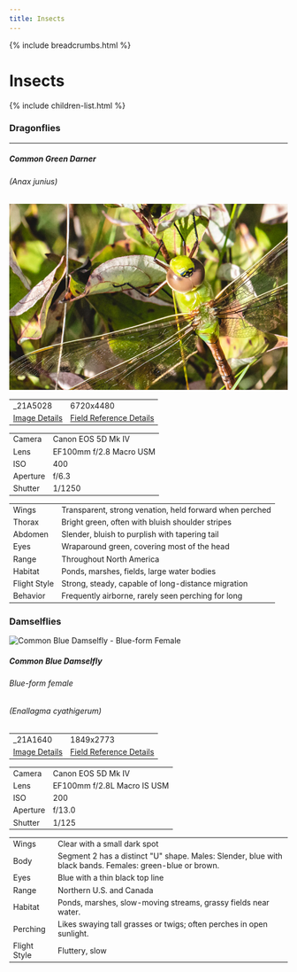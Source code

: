 ```yaml
---
title: Insects
---
```


{% include breadcrumbs.html %}
# Insects
{% include children-list.html %}


<div class="container py-4">
<h3>Dragonflies</h3>
<hr>
<!-- Green Darner -->
<div class="row g-3">
<div class="col-sm-6 col-md-6 col-lg-6">
<div class="card bg-dark text-light border-secondary">
<div class="card-body p-2">
<h5 class="card-title mb-1 text-center">Common Green Darner</h5>
<h6 class="mb-1 text-center"><em>(Anax junius)</em></h6>
<img src="images/insects/GreenDarner/E21A5028.jpg" class="card-img-top gallery-img" data-bs-toggle="modal" data-bs-target="#lightboxModal" data-bs-img="images/insects/GreenDarner/E21A5028-1.jpg" alt="Common Green Darner">
<table class="table table-sm table-dark text-light text-center border-light">
<tbody>
<tr><td>_21A5028</td><td>6720x4480</td></tr>
<tr>
<td><a class="text-warning" data-bs-toggle="collapse" href="#E21A5028EXIF" role="button" aria-expanded="false" aria-controls="E21A5028EXIF">Image Details</a></td>
<td><a class="text-warning" data-bs-toggle="collapse" href="#E21A5028Ref" role="button" aria-expanded="false" aria-controls="E21A5028Ref">Field Reference Details</a></td>
</tr>
</tbody>
</table>
<!-- EXIF Data -->
<div class="collapse" id="E21A5028EXIF">
<table class="table table-sm table-dark text-light text-center border-light">
<tbody>
<tr><td>Camera</td><td>Canon EOS 5D Mk IV</td></tr>
<tr><td>Lens</td><td>EF100mm f/2.8 Macro USM</td></tr>
<tr><td>ISO</td><td>400</td></tr>
<tr><td>Aperture</td><td>f/6.3</td></tr>
<tr><td>Shutter</td><td>1/1250</td></tr>
</tbody>
</table>
</div>
<div class="collapse" id="E21A5028Ref">
<table class="table table-sm table-dark text-light text-center border-light">
<tbody>
<tr><td>Wings</td><td>Transparent, strong venation, held forward when perched</td></tr>
<tr><td>Thorax</td><td>Bright green, often with bluish shoulder stripes</td></tr>
<tr><td>Abdomen</td><td>Slender, bluish to purplish with tapering tail</td></tr>
<tr><td>Eyes</td><td>Wraparound green, covering most of the head</td></tr>
<tr><td>Range</td><td>Throughout North America</td></tr>
<tr><td>Habitat</td><td>Ponds, marshes, fields, large water bodies</td></tr>
<tr><td>Flight Style</td><td>Strong, steady, capable of long-distance migration</td></tr>
<tr><td>Behavior</td><td>Frequently airborne, rarely seen perching for long</td></tr>
</tbody>
</table>
</div>
</div>
</div>
</div>
</div>
<h3>Damselflies</h3>
<!-- Common Blue Damselfly -->
<div id="commonBlueDamselfly-card" class="col-sm-6 col-md-4 col-lg-3">
<div class="card bg-dark text-light border-secondary">
<img src="/gallery/animals/insects/damselflies/assets/images/E21A1640.jpg" class="card-img-top gallery-img" data-bs-toggle="modal" data-bs-target="#lightboxModal" data-bs-img="images/E21A1640.jpg" alt="Common Blue Damselfly - Blue-form Female">
<div class="card-body bg-dark">
<h5 class="card-title mb-1 text-center">Common Blue Damselfly</h5>
<h6 class="mb-1 text-center">Blue-form female</h6>
<h6 class="mb-1 text-center"><em>(Enallagma cyathigerum)</em></h6>
    <table class="table table-sm table-dark text-light text-center border-light">
        <tbody>
            <tr><td>_21A1640</td><td>1849x2773</td></tr>
            <tr><td><a class="text-warning" data-bs-toggle="collapse" href="#E21A1640EXIF" role="button" aria-expanded="false" aria-controls="E21A1640EXIF">Image Details</a></td>
            <td><a class="text-warning" data-bs-toggle="collapse" href="#E21A1640Ref" role="button" aria-expanded="false" aria-controls="E21A1640Ref">Field Reference Details</a></td></tr>
        </tbody>
    </table>
<div class="collapse" id="E21A1640EXIF" role="button" area-expand="false" area-controls="E21A1640EXIF">
<table class="table table-sm table-dark text-light text-center border-light">
<tbody>
<tr>
<td>Camera</td>
<td>Canon EOS 5D Mk IV</td>
</tr>
<tr>
<td>Lens</td>
<td>EF100mm f/2.8L Macro IS USM</td>
</tr>
<tr>
<td>ISO</td>
<td>200</td>
</tr>
<tr>
<td>Aperture</td>
<td>f/13.0</td>
</tr>
<tr>
<td>Shutter</td>
<td>1/125</td>
</tr>
</tbody>
</table>
</div>
<div class="collapse" id="E21A1640Ref">
<table class="table table-sm table-dark text-light text-center border-light">
<tbody>
<tr>
<td>Wings</td>
<td>Clear with a small dark spot</td>
</tr>
<tr>
<td>Body</td>
<td>Segment 2 has a distinct "U" shape. Males: Slender, blue with black bands. Females: green-blue or brown.</td>
</tr>
<tr>
<td>Eyes</td>
<td>Blue with a thin black top line</td>
</tr>
<tr>
<td>Range</td>
<td>Northern U.S. and Canada</td>
</tr>
<tr>
<td>Habitat</td>
<td>Ponds, marshes, slow-moving streams, grassy fields near water.</td>
</tr>
<tr>
<td>Perching</td>
<td>Likes swaying tall grasses or twigs; often perches in open sunlight.</td>
</tr>
<tr>
<td>Flight Style</td>
<td>Fluttery, slow</td>
</tr>
</tbody>
</table>
</div>
</div>
</div>
</div>